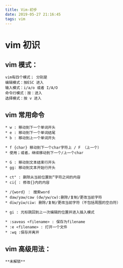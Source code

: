 ```yaml
---
title: Vim-初步
date: 2019-05-27 21:16:45
tags: vim
---
```

# vim 初识
## vim 模式：
	vim有四个模式； 分别是
	编辑模式：按ESC 进入
	输入模式：i/a/o 或者 I/A/O
	命令行模式：按：进入
	选择模式：按 v 进入
<!-- more -->

## vim 常用命令
	* w : 移动到下一个单词开头
	* e : 移动到下一个单词结尾
	* b : 移动到上一个单词开头

	* f {char} 移动到下一个char字符上 / F （上一个）
	* 使用；或者，继续移动到下一个/上一个char

	* G : 移动到文本结束行开头
	* gg: 移动到文本开始行开头

	* ct" : 删除从当前位置到“字符之间的内容
	* ci{ : 修改{}内的内容

	* /{word} ： 搜索word
	* daw/yaw/caw (dw/yw/cw):删除/复制/更改当前字符
	* diw/yiw/ciw: 删除/复制/更改当前字符（不包括周围的空白符）
	
	* gi : 光标跳回到上一次编辑的位置并进入插入模式
	
	* :saveas <filename> : 保存为filename
	* :e <filename> : 打开一个文件
	* :wq :保存并离开
## vim 高级用法：
	**未解锁** 


